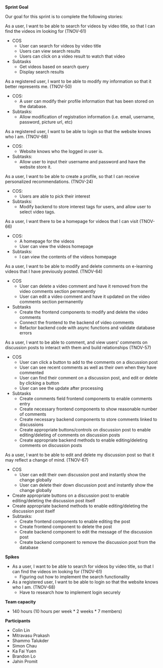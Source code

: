 **Sprint Goal**

Our goal for this sprint is to complete the following stories:

As a user, I want to be able to search for videos by video title, so that I can find the videos im looking for (TNOV-61)

* COS
    * User can search for videos by video title
    * Users can view search results
    * Users can click on a video result to watch that video
* Subtasks
    * Get videos based on search query
    * Display search results

As a registered user, I want to be able to modify my information so that it better represents me. (TNOV-50)

* COS:
    * A user can modify their profile information that has been stored on the database.
* Subtasks:
    * Allow modification of registration information (i.e. email, username, password, picture url, etc)

As a registered user, I want to be able to login so that the website knows who I am. (TNOV-68) 

* COS:
    * Website knows who the logged in user is.
* Subtasks:
    * Allow user to input their username and password and have the website store it.

As a user, I want to be able to create a profile, so that I can receive personalized recommendations. (TNOV-24)

* COS:
    * Users are able to pick their interest
* Subtasks:
    * Modify backend to store interest tags for users, and allow user to select video tags.

As a user, I want there to be a homepage for videos that I can visit (TNOV-66)

* COS:
    * A homepage for the videos
    * User can view the videos homepage
* Subtasks:
    * I can view the contents of the videos homepage

As a user, I want to be able to modify and delete comments on e-learning videos that I have previously posted. (TNOV-64) 

* COS
    * User can delete a video comment and have it removed from the video comments section permanently
    * User can edit a video comment and have it updated on the video comments section permanently
* Subtasks
    * Create the frontend components to modify and delete the video comments
    * Connect the frontend to the backend of video comments
    * Refactor backend code with async functions and validate database errors

As a user, I want to be able to comment, and view users' comments on discussion posts to interact with them and build relationships (TNOV-57)

* COS
    * User can click a button to add to the comments on a discussion post
    * User can see recent comments as well as their own when they have commented
    * User can find their comment on a discussion post, and edit or delete by clicking a button
    * User can see the update after processing
* Subtasks
    * Create comments field frontend components to enable comments entry
    * Create necessary frontend components to show reasonable number of comments
    * Create necessary backend components to store comments linked to discussions
    * Create appropriate buttons/controls on discussion post to enable editing/deleting of comments on discussion posts
    * Create appropriate backend methods to enable editing/deleting comments on discussion posts

As a user, I want to be able to edit and delete my discussion post so that it may reflect a change of mind. (TNOV-67)

* COS
    * User can edit their own discussion post and instantly show the change globally
    * User can delete their down discussion post and instantly show the change globally
* Create appropriate buttons on a discussion post to enable editing/deleting the discussion post itself
* Create appropriate backend methods to enable editing/deleting the discussion post itself
* Subtasks:
    * Create frontend components to enable editing the post
    * Create frontend component to delete the post
    * Create backend component to edit the message of the discussion post
    * Create backend component to remove the discussion post from the database

**Spikes**

* As a user, I want to be able to search for videos by video title, so that I can find the videos im looking for (TNOV-61)
    * Figuring out how to implement the search functionality
* As a registered user, I want to be able to login so that the website knows who I am. (TNOV-68) 
    * Have to research how to implement login securely 

**Team capacity**

* 140 hours (10 hours per week * 2 weeks * 7 members) 

**Participants**

* Colin Lin
* Mitravasu Prakash
* Shammo Talukder
* Simon Chau
* Ka Fai Yuen
* Brandon Lo
* Jahin Promit